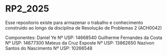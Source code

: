 # RP2_2025

Esse repositorio existe para armazenar o trabalho e conhecimento construido ao longo da disciplina de Resolução de Problemas 2 (ACH0042)

Componentes:
<tab>Daniel Ye					Nº USP: 14668540
<tab>Guilherme Fernandes da Costa		Nº USP: 14677300
<tab>Mateus da Cruz Esposte			Nº USP: 13862650
<tab>Nazivon Santos do Nascimento		Nº USP: 10266548
